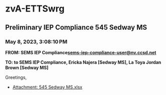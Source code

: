 # zvA-ETTSwrg
## Preliminary IEP Compliance 545 Sedway MS
### May 8, 2023, 3:08:10 PM
**FROM: SEMS IEP Compliance<sems-iep-compliance-user@nv.ccsd.net>**

**TO: to SEMS IEP Compliance, Ericka Najera [Sedway MS], La Toya Jordan Brown [Sedway MS]**


Greetings, 

 





* [Attachment: 545 Sedway MS.xlsx](zvA-ETTSwrg-attachment-1.xlsx)
